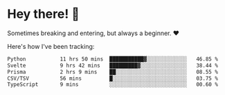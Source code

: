 # Hey there! 👋
Sometimes breaking and entering, but always a beginner. ❤️

Here's how I've been tracking:
<!--START_SECTION:waka-->

```txt
Python           11 hrs 50 mins  ███████████▓░░░░░░░░░░░░░   46.85 %
Svelte           9 hrs 42 mins   █████████▓░░░░░░░░░░░░░░░   38.44 %
Prisma           2 hrs 9 mins    ██░░░░░░░░░░░░░░░░░░░░░░░   08.55 %
CSV/TSV          56 mins         █░░░░░░░░░░░░░░░░░░░░░░░░   03.75 %
TypeScript       9 mins          ░░░░░░░░░░░░░░░░░░░░░░░░░   00.60 %
```

<!--END_SECTION:waka-->
